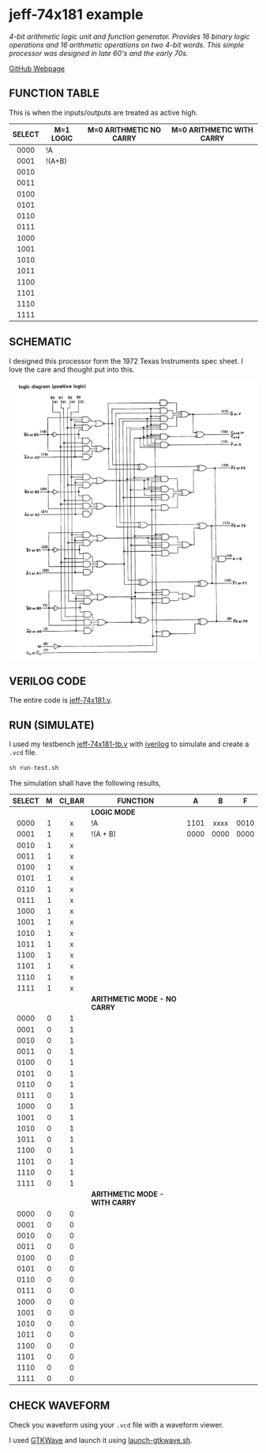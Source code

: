 # jeff-74x181 example

_4-bit arithmetic logic unit and function generator.
Provides 16 binary logic operations and
16 arithmetic operations on two 4-bit words.
This simple processor was designed in late 60's and the early 70s._

[GitHub Webpage](https://jeffdecola.github.io/my-systemverilog-examples/)

## FUNCTION TABLE

This is when the inputs/outputs are treated as active high.

| SELECT | M=1 LOGIC    | M=0 ARITHMETIC NO CARRY | M=0 ARITHMETIC WITH CARRY |
|:------:|--------------|-------------------------|---------------------------|
|  0000  | !A           |                         |                           |
|  0001  | !(A+B)       |                         |                           |
|  0010  |              |                         |                           |
|  0011  |              |                         |                           |
|  0100  |              |                         |                           |
|  0101  |              |                         |                           |
|  0110  |              |                         |                           |
|  0111  |              |                         |                           |
|  1000  |              |                         |                           |
|  1001  |              |                         |                           |
|  1010  |              |                         |                           |
|  1011  |              |                         |                           |
|  1100  |              |                         |                           |
|  1101  |              |                         |                           |
|  1110  |              |                         |                           |
|  1111  |              |                         |                           |

## SCHEMATIC

I designed this processor form the 1972 Texas Instruments spec sheet.
I love the care and thought put into this.

![IMAGE - ti-74x181-schematic.jpg - IMAGE](../../../docs/pics/ti-74x181-schematic.jpg)

## VERILOG CODE

The entire code is
[jeff-74x181.v](jeff-74x181.v).

## RUN (SIMULATE)

I used my testbench
[jeff-74x181-tb.v](jeff-74x181-tb.v) with
[iverilog](https://github.com/JeffDeCola/my-cheat-sheets/tree/master/hardware/tools/simulation/iverilog-cheat-sheet)
to simulate and create a `.vcd` file.

```bash
sh run-test.sh
```

The simulation shall have the following results,

| SELECT | M | CI_BAR | FUNCTION                          |   A  |   B  |   F  |
|:------:|:-:|:------:|-----------------------------------|:----:|:----:|:----:|
|        |   |        | **LOGIC MODE**                    |
|  0000  | 1 |  x     | !A                                | 1101 | xxxx | 0010 |
|  0001  | 1 |  x     | !(A + B)                          | 0000 | 0000 | 0000 |
|  0010  | 1 |  x     |                                   |      |      |      |
|  0011  | 1 |  x     |                                   |      |      |      |
|  0100  | 1 |  x     |                                   |      |      |      |
|  0101  | 1 |  x     |                                   |      |      |      |
|  0110  | 1 |  x     |                                   |      |      |      |
|  0111  | 1 |  x     |                                   |      |      |      |
|  1000  | 1 |  x     |                                   |      |      |      |
|  1001  | 1 |  x     |                                   |      |      |      |
|  1010  | 1 |  x     |                                   |      |      |      |
|  1011  | 1 |  x     |                                   |      |      |      |
|  1100  | 1 |  x     |                                   |      |      |      |
|  1101  | 1 |  x     |                                   |      |      |      |
|  1110  | 1 |  x     |                                   |      |      |      |
|  1111  | 1 |  x     |                                   |      |      |      |
|        |   |        | **ARITHMETIC MODE - NO CARRY**    |
|  0000  | 0 |  1     |                                   |      |      |      |
|  0001  | 0 |  1     |                                   |      |      |      |
|  0010  | 0 |  1     |                                   |      |      |      |
|  0011  | 0 |  1     |                                   |      |      |      |
|  0100  | 0 |  1     |                                   |      |      |      |
|  0101  | 0 |  1     |                                   |      |      |      |
|  0110  | 0 |  1     |                                   |      |      |      |
|  0111  | 0 |  1     |                                   |      |      |      |
|  1000  | 0 |  1     |                                   |      |      |      |
|  1001  | 0 |  1     |                                   |      |      |      |
|  1010  | 0 |  1     |                                   |      |      |      |
|  1011  | 0 |  1     |                                   |      |      |      |
|  1100  | 0 |  1     |                                   |      |      |      |
|  1101  | 0 |  1     |                                   |      |      |      |
|  1110  | 0 |  1     |                                   |      |      |      |
|  1111  | 0 |  1     |                                   |      |      |      |
|        |   |        | **ARITHMETIC MODE - WITH CARRY**  |
|  0000  | 0 |  0     |                                   |      |      |      |
|  0001  | 0 |  0     |                                   |      |      |      |
|  0010  | 0 |  0     |                                   |      |      |      |
|  0011  | 0 |  0     |                                   |      |      |      |
|  0100  | 0 |  0     |                                   |      |      |      |
|  0101  | 0 |  0     |                                   |      |      |      |
|  0110  | 0 |  0     |                                   |      |      |      |
|  0111  | 0 |  0     |                                   |      |      |      |
|  1000  | 0 |  0     |                                   |      |      |      |
|  1001  | 0 |  0     |                                   |      |      |      |
|  1010  | 0 |  0     |                                   |      |      |      |
|  1011  | 0 |  0     |                                   |      |      |      |
|  1100  | 0 |  0     |                                   |      |      |      |
|  1101  | 0 |  0     |                                   |      |      |      |
|  1110  | 0 |  0     |                                   |      |      |      |
|  1111  | 0 |  0     |                                   |      |      |      |

## CHECK WAVEFORM

Check you waveform using your `.vcd` file with a waveform viewer.

I used [GTKWave](https://github.com/JeffDeCola/my-cheat-sheets/tree/master/hardware/tools/simulation/gtkwave-cheat-sheet)
and launch it using
[launch-gtkwave.sh](launch-gtkwave.sh).

